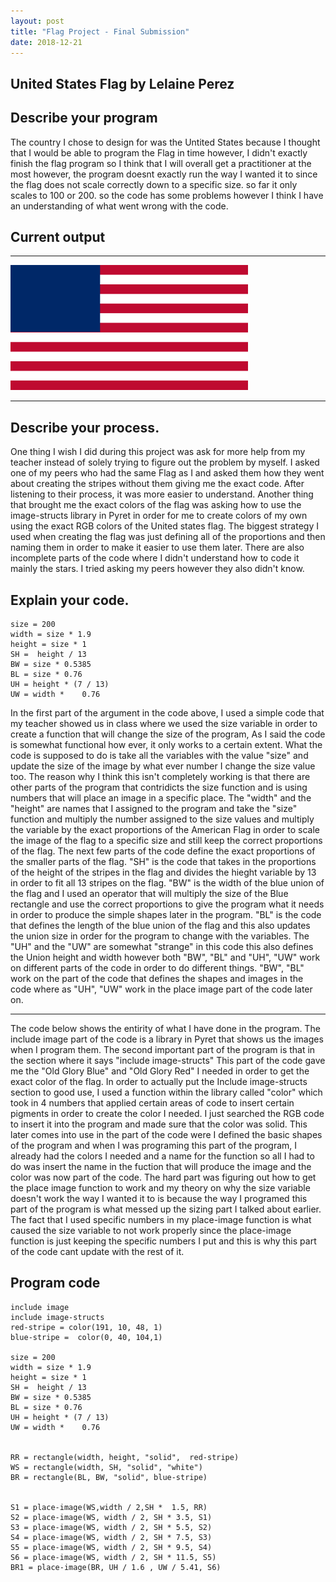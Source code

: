 ```yaml
---
layout: post
title: "Flag Project - Final Submission"
date: 2018-12-21
---
```


## United States Flag by Lelaine Perez

## Describe your program
The country I chose to design for was the Untited States because I thought that I would be able to program the Flag in time however, I didn't exactly finish the flag program so I think that I will overall get a practitioner at the most however, the program doesnt exactly run the way I wanted it to since the flag does not scale correctly down to a specific size. so far it only scales to 100 or 200. so the code has some problems however I think I have an understanding of what went wrong with the code. 


## Current output

* * *
![Flag](/images/final-flag.png)
* * *

## Describe your process.
One thing I wish I did during this project was ask for more help from my teacher instead of solely trying to figure out the problem by myself. I asked one of my peers who had the same Flag as I and asked them how they went about creating the stripes without them giving me the exact code. After listening to their process, it was more easier to understand. Another thing that brought me the exact colors of the flag was asking how to use the image-structs library in Pyret in order for me to create colors of my own using the exact RGB colors of the United states flag. The biggest strategy I used when creating the flag was just defining all of the proportions and then naming them in order to make it easier to use them later. There are also incomplete parts of the code where I didn't understand how to code it mainly the stars. I tried asking my peers however they also didn't know.


## Explain your code.
```
size = 200
width = size * 1.9
height = size * 1
SH =  height / 13
BW = size * 0.5385
BL = size * 0.76
UH = height * (7 / 13) 
UW = width * 	0.76
```

In the first part of the argument in the code above, I used a simple code that my teacher showed us in class where we used the size variable in order to create a function that will change the size of the program, As I said the code is somewhat functional how ever, it only works to a certain extent. What the code is supposed to do is take all the variables with the value "size" and update the size of the image by what ever number I change the size value too. The reason why I think this isn't completely working is that there are other parts of the program that contridicts the size function and is using numbers that will place an image in a specific place. The "width" and the "height" are names that I assigned to the program and take the "size" function and multiply the number assigned to the size values and multiply the variable by the exact proportions of the American Flag in order to scale the image of the flag to a specific size and still keep the correct proportions of the flag. The next few parts of the code define the exact proportions of the smaller parts of the flag. "SH" is the code that takes in the proportions of the height of the stripes in the flag and divides the hieght variable by 13 in order to fit all 13 stripes on the flag. "BW" is the width of the blue union of the flag and I used an operator that will multiply the size of the Blue rectangle and use the correct proportions to give the program what it needs in order to produce the simple shapes later in the program. "BL" is the code that defines the length of the blue union of the flag and this also updates the union size in order for the program to change with the variables. The "UH" and the "UW" are somewhat "strange" in this code this also defines the Union height and width however both "BW", "BL" and "UH", "UW" work on different parts of the code in order to do different things. "BW", "BL" work on the part of the code that defines the shapes and images in the code where as "UH", "UW" work in the place image part of the code later on. 

* * *
The code below shows the entirity of what I have done in the program. The include image part of the code is a library in Pyret that shows us the images when I program them. The second important part of the program is that in the section where it says "include image-structs" This part of the code gave me the "Old Glory Blue" and "Old Glory Red" I needed in order to get the exact color of the flag. In order to actually put the Include image-structs section to good use, I used a function within the library called "color" which took in 4 numbers that applied certain areas of code to insert certain pigments in order to create the color I needed. I just searched the RGB code to insert it into the program and made sure that the color was solid. This later comes into use in the part of the code were I defined the basic shapes of the program and when I was programing this part of the program, I already had the colors I needed and a name for the function so all I had to do was insert the name in the fuction that will produce the image and the color was now part of the code. The hard part was figuring out how to get the place image function to work and my theory on why the size variable doesn't work the way I wanted it to is because the way I programed this part of the program is what messed up the sizing part I talked about earlier. The fact that I used specific numbers in my place-image function is what caused the size variable to not work properly since the place-image function is just keeping the specific numbers I put and this is why this part of the code cant update with the rest of it.
 
## Program code

```
include image
include image-structs
red-stripe = color(191, 10, 48, 1)
blue-stripe =  color(0, 40, 104,1)

size = 200
width = size * 1.9
height = size * 1
SH =  height / 13
BW = size * 0.5385
BL = size * 0.76
UH = height * (7 / 13) 
UW = width * 	0.76


RR = rectangle(width, height, "solid",  red-stripe)
WS = rectangle(width, SH, "solid", "white")
BR = rectangle(BL, BW, "solid", blue-stripe)


S1 = place-image(WS,width / 2,SH *  1.5, RR)
S2 = place-image(WS, width / 2, SH * 3.5, S1)
S3 = place-image(WS, width / 2, SH * 5.5, S2)
S4 = place-image(WS, width / 2, SH * 7.5, S3)
S5 = place-image(WS, width / 2, SH * 9.5, S4)
S6 = place-image(WS, width / 2, SH * 11.5, S5)
BR1 = place-image(BR, UH / 1.6 , UW / 5.41, S6)

```
